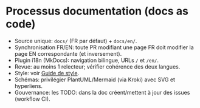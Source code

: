 # Processus documentation (docs as code)

- Source unique: `docs/` (FR par défaut) + `docs/en/`.
- Synchronisation FR/EN: toute PR modifiant une page FR doit modifier la page EN correspondante (et inversement).
- Plugin i18n (MkDocs): navigation bilingue, URLs `/` et `/en/`.
- Revue: au moins 1 relecteur; vérifier cohérence des deux langues.
- Style: voir [Guide de style](style-guide.md).
- Schémas: privilégier PlantUML/Mermaid (via Kroki) avec SVG et hyperliens.
- Gouvernance: les TODO: dans la doc créent/mettent à jour des issues (workflow CI).
